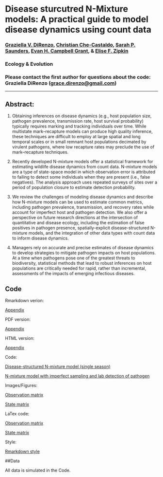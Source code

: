 # Disease sturcutred N-Mixture models: A practical guide to model disease dynamics using count data

### [Graziella V. DiRenzo](https://grazielladirenzo.weebly.com), [Christian Che-Castaldo](https://github.com/CCheCastaldo), [Sarah P. Saunders](https://sarahpsaunders.wordpress.com/), [Evan H. Campbell Grant](https://www.usgs.gov/staff-profiles/evan-grant?qt-staff_profile_science_products=0#qt-staff_profile_science_products), & [Elise F. Zipkin](https://msu.edu/user/ezipkin/)

### Ecology & Evolution

### Please contact the first author for questions about the code: Graziella DiRenzo (grace.direnzo@gmail.com)
__________________________________________________________________________________________________________________________________________

## Abstract: 
1.  Obtaining inferences on disease dynamics (e.g., host population size, pathogen prevalence, transmission rate, host survival probability) typically requires marking and tracking individuals over time. While multistate mark–recapture models can produce high quality inference, these techniques are difficult to employ at large spatial and long temporal scales or in small remnant host populations decimated by virulent pathogens, where low recapture rates may preclude the use of mark–recapture techniques. 

2. Recently developed N-mixture models offer a statistical framework for estimating wildlife disease dynamics from count data. N-mixture models are a type of state-space model in which observation error is attributed to failing to detect some individuals when they are present (i.e., false negatives). The analysis approach uses repeated surveys of sites over a period of population closure to estimate detection probability. 

3. We review the challenges of modeling disease dynamics and describe how N-mixture models can be used to estimate common metrics, including pathogen prevalence, transmission, and recovery rates while account for imperfect host and pathogen detection. We also offer a perspective on future research directions at the intersection of quantitative and disease ecology, including the estimation of false positives in pathogen presence, spatially-explicit disease-structured N-mixture models, and the integration of other data types with count data to inform disease dynamics.

4. Managers rely on accurate and precise estimates of disease dynamics to develop strategies to mitigate pathogen impacts on host populations. At a time when pathogens pose one of the greatest threats to biodiversity, statistical methods that lead to robust inferences on host populations are critically needed for rapid, rather than incremental, assessments of the impacts of emerging infectious diseases.

## Code

Rmarkdown verion:

[Appendix](https://github.com/zipkinlab/DiRenzo_etal_2019_EcolAndEvol/blob/master/Appendix_09_Nov_2018.Rmd)

PDF version: 

[Appendix](https://github.com/zipkinlab/DiRenzo_etal_2019_EcolAndEvol/blob/master/Appendix_09_Nov_2018.pdf)

HTML version:

[Appendix](https://github.com/zipkinlab/DiRenzo_etal_2019_EcolAndEvol/blob/master/Appendix_09_Nov_2018.html)

Code:

[Disease-structured N-mixture model (single season)](https://github.com/zipkinlab/DiRenzo_etal_2019_EcolAndEvol/blob/master/model.txt)

[N-mixture model with imperfect sampling and lab detection of pathogen](https://github.com/zipkinlab/DiRenzo_etal_2019_EcolAndEvol/blob/master/model_sampling.txt)

Images/Figures: 

[Observation matrix](https://github.com/zipkinlab/DiRenzo_etal_2019_EcolAndEvol/blob/master/piMatrix.png)

[State matrix](https://github.com/zipkinlab/DiRenzo_etal_2019_EcolAndEvol/blob/master/psiMatrix.png)

LaTex code:

[Observation matrix](https://github.com/zipkinlab/DiRenzo_etal_2019_EcolAndEvol/blob/master/piMatrix.tex)

[State matrix](https://github.com/zipkinlab/DiRenzo_etal_2019_EcolAndEvol/blob/master/psiMatrix.tex)

Style:

[Rmarkdown style](https://github.com/zipkinlab/DiRenzo_etal_2019_EcolAndEvol/blob/master/style.css) 

##Data

All data is simulated in the Code.
